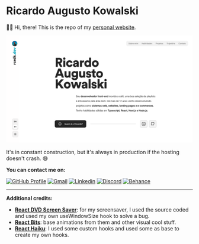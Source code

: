 <!-- <img width="66" height="66" src="https://github.com/rcrdk.png" style="border-radius:50%" align="center" /> -->
# Ricardo Augusto Kowalski
👋🏻 Hi, there! This is the repo of my [personal website](https://rcrdk.dev/). 

<picture>
  <source media="(prefers-color-scheme: dark)" srcset="https://github.com/rcrdk/rcrdk.dev/blob/main/public/site-dark.png?raw=true">
  <source media="(prefers-color-scheme: light)" srcset="https://github.com/rcrdk/rcrdk.dev/blob/main/public/site-light.png?raw=true">
  <img alt="" src="https://github.com/rcrdk/rcrdk.dev/blob/main/public/site-light.png?raw=true">
</picture>

It's in constant construction, but it's always in production if the hosting doesn't crash. 😅

**You can contact me on:**

<p>
	<a href="https://github.com/rcrdk" target="_blank"><img alt="GitHub Profile" src="https://img.shields.io/badge/GitHub%20Profile-545454?style=for-the-badge&logo=github&logoColor=white" /></a>
  <a href="mailto:ricardoakowalski@gmail.com" target="_blank"><img alt="Gmail" src="https://img.shields.io/badge/Gmail-D14836?style=for-the-badge&logo=gmail&logoColor=white" /></a>
  <a href="https://linkedin.com/in/rcrdk" target="_blank"><img alt="Linkedin" src="https://img.shields.io/badge/LinkedIn-0077B5?style=for-the-badge&logo=linkedin&logoColor=white" /></a>
  <a href="https://discordapp.com/users/810953409850114098" target="_blank"><img alt="Discord" src="https://img.shields.io/badge/-Discord-5865F2?style=for-the-badge&logo=discord&logoColor=white" /></a>
  <a href="https://behance.net/rcrdk" target="_blank"><img alt="Behance" src="https://img.shields.io/badge/-Behance-0057ff?style=for-the-badge&logo=behance&logoColor=white" /></a>
</p>

---

**Additional credits:**
- [**React DVD Screen Saver**](https://github.com/samuelweckstrom/react-dvd-screensaver): for my screensaver, I used the source coded and used my own useWindowSize hook to solve a bug.
- [**React Bits**](https://www.reactbits.dev/): base animations from them and other visual cool stuff.
- [**React Haiku**](https://www.reacthaiku.dev/): I used some custom hooks and used some as base to create my own hooks.

